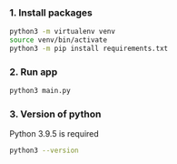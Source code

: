 ### 1. Install packages
```bash
python3 -m virtualenv venv
source venv/bin/activate
python3 -m pip install requirements.txt
```
### 2. Run app
```bash
python3 main.py
```
### 3. Version of python
Python 3.9.5 is required
```bash
python3 --version
```